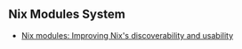 

## Nix Modules System


- [Nix modules: Improving Nix's discoverability and usability ](https://cfp.nixcon.org/nixcon2020/talk/K89WJY/)





